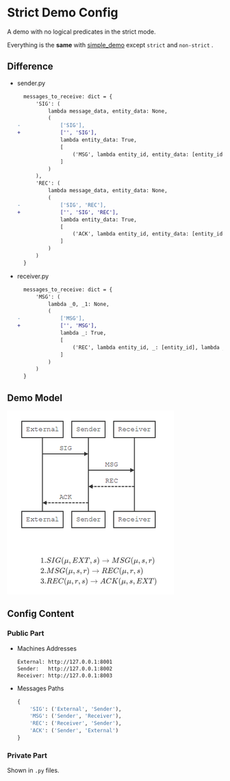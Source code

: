 # Strict Demo Config

A demo with no logical predicates in the strict mode.

Everything is the **same** with [simple_demo](../simple_demo) except `strict` and  `non-strict` .

## Difference

- sender.py

  ```diff
    messages_to_receive: dict = {
        'SIG': (
            lambda message_data, entity_data: None,
            (
  -             ['SIG'],
  +             ['', 'SIG'],
                lambda entity_data: True,
                [
                    ('MSG', lambda entity_id, entity_data: [entity_id], lambda entity_data: {})
                ]
            )
        ),
        'REC': (
            lambda message_data, entity_data: None,
            (
  -             ['SIG', 'REC'],
  +             ['', 'SIG', 'REC'],
                lambda entity_data: True,
                [
                    ('ACK', lambda entity_id, entity_data: [entity_id], lambda entity_data: {})
                ]
            )
        )
    }
  ```

- receiver.py

  ```diff
    messages_to_receive: dict = {
        'MSG': (
            lambda _0, _1: None,
            (
  -             ['MSG'],
  +             ['', 'MSG'],
                lambda _: True,
                [
                    ('REC', lambda entity_id, _: [entity_id], lambda _: {})
                ]
            )
        )
    }
  ```

## Demo Model

![Demo Model](..\simple_demo\DemoModelPicForGithub.png "Demo Model")

## Config Content

### Public Part

- Machines Addresses

  ```
  External: http://127.0.0.1:8001
  Sender:   http://127.0.0.1:8002
  Receiver: http://127.0.0.1:8003
  ```

- Messages Paths

  ```python
  {
      'SIG': ('External', 'Sender'),
      'MSG': ('Sender', 'Receiver'),
      'REC': ('Receiver', 'Sender'),
      'ACK': ('Sender', 'External')
  }
  ```

### Private Part

Shown in `.py` files.

